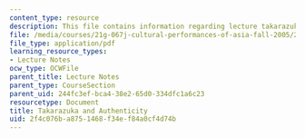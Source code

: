 ```yaml
---
content_type: resource
description: This file contains information regarding lecture takarazuka and authenticity.
file: /media/courses/21g-067j-cultural-performances-of-asia-fall-2005/2f4c076ba8751468f34ef84a0cf4d74b_MIT21G_067JF05_l11takara.pdf
file_type: application/pdf
learning_resource_types:
- Lecture Notes
ocw_type: OCWFile
parent_title: Lecture Notes
parent_type: CourseSection
parent_uid: 244fc3ef-bca4-38e2-65d0-334dfc1a6c23
resourcetype: Document
title: Takarazuka and Authenticity
uid: 2f4c076b-a875-1468-f34e-f84a0cf4d74b
---
```

